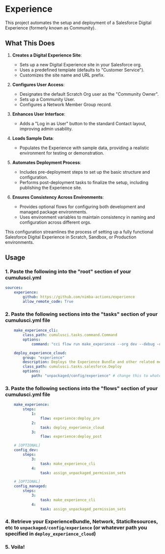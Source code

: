 # Experience

This project automates the setup and deployment of a Salesforce Digital Experience (formerly known as Community).

## What This Does

1. **Creates a Digital Experience Site**: 
   - Sets up a new Digital Experience site in your Salesforce org.
   - Uses a predefined template (defaults to "Customer Service").
   - Customizes the site name and URL prefix.

2. **Configures User Access**:
   - Designates the default Scratch Org user as the "Community Owner".
   - Sets up a Community User.
   - Configures a Network Member Group record.

3. **Enhances User Interface**:
   - Adds a "Log in as User" button to the standard Contact layout, improving admin usability.

4. **Loads Sample Data**:
   - Populates the Experience with sample data, providing a realistic environment for testing or demonstration.

5. **Automates Deployment Process**:
   - Includes pre-deployment steps to set up the basic structure and configuration.
   - Performs post-deployment tasks to finalize the setup, including publishing the Experience site.

6. **Ensures Consistency Across Environments**:
   - Provides optional flows for configuring both development and managed package environments.
   - Uses environment variables to maintain consistency in naming and configuration across different orgs.

This configuration streamlines the process of setting up a fully functional Salesforce Digital Experience in Scratch, Sandbox, or Production environments.


## Usage

### 1. Paste the following into the "root" section of your cumulusci.yml

```yml
sources:
    experience:
        github: https://github.com/nimba-actions/experience
        allow_remote_code: True
```

### 2. Paste the following sections into the "tasks" section of your cumulusci.yml file

```yml
    make_experience_cli:
        class_path: cumulusci.tasks.command.Command
        options:
            command: "cci flow run make_experience --org dev --debug -o env__name YOUR_EXPERIENCE_API_NAME -o env__url_prefix YOUR_EXPERIENCE_URL_PREFIX"

    deploy_experience_cloud:
        group: "experience"
        description: Deploys the Experience Bundle and other related metadata to the target org
        class_path: cumulusci.tasks.salesforce.Deploy
        options:
            path: "unpackaged/config/experience" # change this to whatever you want
```
### 3. Paste the following sections into the "flows" section of your cumulusci.yml file
```yml
    make_experience:
        steps:
            1:
                flow: experience:deploy_pre
            2:
                task: deploy_experience_cloud
            3:
                flow: experience:deploy_post
```

```yml
    # [OPTIONAL]
    config_dev: 
        steps:
            3:   
                task: make_experience_cli
            4:
                task: assign_unpackaged_permission_sets
```

```yml
    # [OPTIONAL]
    config_managed:
        steps:
            3:
                task: make_experience_cli
            4:
                task: assign_unpackaged_permission_sets
```

### 4. Retrieve your ExperienceBundle, Network, StaticResources, etc to `unpackaged/config/experience` (or whatever path you specified in `deploy_experience_cloud`)

### 5. Voila! 
